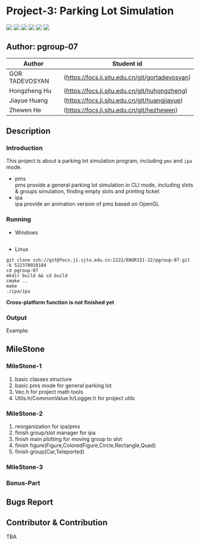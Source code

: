 # Project-3: Parking Lot Simulation

![](https://img.shields.io/badge/VG151-p3-green.svg)
![](https://img.shields.io/badge/Lang-cpp17-blue.svg)
![](https://img.shields.io/badge/Plot-OpenGL-cyan.svg)
![](https://img.shields.io/badge/Simulation-ParkingLot-red.svg)
![](https://img.shields.io/badge/Author-pgroup_07-yellow.svg)
![](https://img.shields.io/badge/Drone-pass-brightgreen.svg)

## Author: pgroup-07

| Author         | Student id                                                  |
|----------------|-------------------------------------------------------------|
| GOR TADEVOSYAN | (https://focs.ji.sjtu.edu.cn/git/gortadevosyan)    |
| Hongzheng Hu   | (https://focs.ji.sjtu.edu.cn/git/huhongzheng) |
| Jiayue Huang   | (https://focs.ji.sjtu.edu.cn/git/huangjiayue) |
| Zhewen He      | (https://focs.ji.sjtu.edu.cn/git/hezhewen)    |

## Description

### Introduction

This project is about a parking lot simulation program, including `pms` and `ipa` mode.

* pms  
  pms provide a general parking lot simulation in CLI mode, including
  slots & groups simulation, finding empty slots and printing ticket
* ipa  
  ipa provide an animation version of pms based on OpenGL

### Running

* Windows

```shell

```

* Linux

```shell
git clone ssh://git@focs.ji.sjtu.edu.cn:2222/ENGR151-22/pgroup-07.git -b 522370910184
cd pgroup-07
mkdir build && cd build
cmake ..
make 
./ipa/ipa
```

**Cross-platform function is not finished yet**

### Output

Example:

## MileStone

### MileStone-1

1. basic classes structure
2. basic pms mode for general parking lot
3. Vec.h for project math tools
4. Utils.h/CommonValue.h/Logger.h for project utils

### MileStone-2

1. reorganization for ipa/pms
2. finish group/slot manager for ipa
3. finish main plotting for moving group to slot
4. finish figure(Figure,ColoredFigure,Circle,Rectangle,Quad)
5. finish group(Car,Teleported)

### MileStone-3

### Bonus-Part

## Bugs Report

## Contributor & Contribution
TBA


